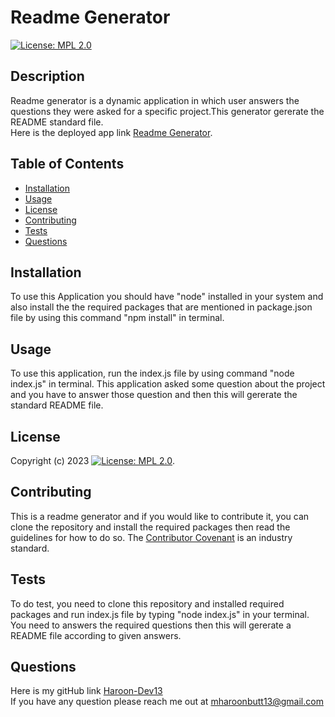 # Readme Generator   
[![License: MPL 2.0](https://img.shields.io/badge/License-MPL%202.0-brightgreen.svg)](https://opensource.org/licenses/MPL-2.0)
## Description
Readme generator is a dynamic application in which user answers the questions they were asked for a specific project.This generator gererate the README standard file.  
Here is the deployed app link [Readme Generator](https://github.com/Haroon-dev13/readme-generator).
## Table of Contents
* [Installation](#installation)
* [Usage](#usage)
* [License](#license)
* [Contributing](#contributing)
* [Tests](#tests)
* [Questions](#questions)

## Installation
To use this Application you should have "node" installed in your system and also install the the required packages that are mentioned in package.json file by using this command "npm install" in terminal.

## Usage
To use this application, run the index.js file by using command "node index.js" in terminal. This application asked some question about the project and you have to answer those question and then this will gererate the standard README file.


## License
Copyright (c) 2023 [![License: MPL 2.0](https://img.shields.io/badge/License-MPL%202.0-brightgreen.svg)](https://opensource.org/licenses/MPL-2.0).


## Contributing
This is a readme generator and if you would like to contribute it, you can clone the repository and install the required packages then read the guidelines for how to do so. The [Contributor Covenant](https://www.contributor-covenant.org/) is an industry standard.

## Tests
To do test, you need to clone this repository and installed required packages and run index.js file by typing "node index.js" in your terminal. You need to answers the required questions then this will gererate a README file according to given answers.

## Questions
Here is my gitHub link [Haroon-Dev13](https://github.com/Haroon-Dev13)   
If you have any question please reach me out at mharoonbutt13@gmail.com